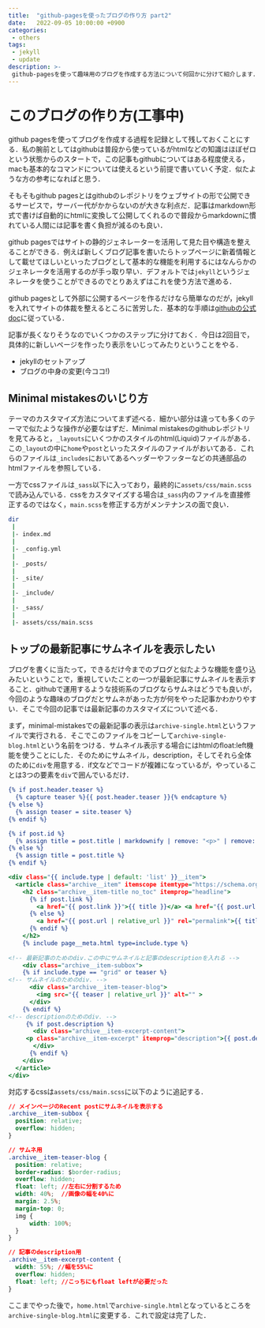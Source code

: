 ```yaml
---
title:  "github-pagesを使ったブログの作り方 part2"
date:   2022-09-05 10:00:00 +0900
categories: 
 - others
tags:
 - jekyll 
 - update
description: >-
 github-pagesを使って趣味用のブログを作成する方法について何回かに分けて紹介します．今回は2回目です．minimal mistakesというテーマをインストールしてブログの記事を書くところまでやります．
---
```


# このブログの作り方(工事中)

github pagesを使ってブログを作成する過程を記録として残しておくことにする．私の腕前としてはgithubは普段から使っているがhtmlなどの知識はほぼゼロという状態からのスタートで，この記事もgithubについてはある程度使える，macも基本的なコマンドについては使えるという前提で書いていく予定．似たような方の参考になればと思う．

そもそもgithub pagesとはgithubのレポジトリをウェブサイトの形で公開できるサービスで，サーバー代がかからないのが大きな利点だ．記事はmarkdown形式で書けば自動的にhtmlに変換して公開してくれるので普段からmarkdownに慣れている人間には記事を書く負担が減るのも良い．

github pagesではサイトの静的ジェネレーターを活用して見た目や構造を整えることができる．例えば新しくブログ記事を書いたらトップページに新着情報として載せてほしいといったブログとして基本的な機能を利用するにはなんらかのジェネレータを活用するのが手っ取り早い．デフォルトでは`jekyll`というジェネレータを使うことができるのでとりあえずはこれを使う方法で進める．

github pagesとして外部に公開するページを作るだけなら簡単なのだが，jekyllを入れてサイトの体裁を整えるところに苦労した．基本的な手順は[githubの公式doc](https://docs.github.com/ja/pages/setting-up-a-github-pages-site-with-jekyll/about-github-pages-and-jekyll)に従っている．

記事が長くなりそうなのでいくつかのステップに分けておく．今日は2回目で，具体的に新しいページを作ったり表示をいじってみたりということをやる．

- jekyllのセットアップ
- ブログの中身の変更(今ココ!)


## Minimal mistakesのいじり方

テーマのカスタマイズ方法についてまず述べる．細かい部分は違っても多くのテーマで似たような操作が必要なはずだ．Minimal mistakesのgithubレポジトリを見てみると，`_layouts`にいくつかのスタイルのhtml(Liquid)ファイルがある．この`_layout`の中に`home`や`post`といったスタイルのファイルがおいてある．これらのファイルは`_includes`においてあるヘッダーやフッターなどの共通部品のhtmlファイルを参照している．

一方でcssファイルは`_sass`以下に入っており，最終的に`assets/css/main.scss`で読み込んでいる．cssをカスタマイズする場合は`_sass`内のファイルを直接修正するのではなく，`main.scss`を修正する方がメンテナンスの面で良い．

```bash
dir
 |
 |- index.md
 |
 |- _config.yml
 |
 |- _posts/
 |
 |- _site/
 |
 |- _include/
 |
 |- _sass/
 |
 |- assets/css/main.scss
```

## トップの最新記事にサムネイルを表示したい

ブログを書くに当たって，できるだけ今までのブログと似たような機能を盛り込みたいということで，重視していたことの一つが最新記事にサムネイルを表示すること．githubで運用するような技術系のブログならサムネはどうでも良いが，今回のような趣味のブログだとサムネがあった方が何をやった記事かわかりやすい．そこで今回の記事では最新記事のカスタマイズについて述べる．

まず，minimal-mistakesでの最新記事の表示は`archive-single.html`というファイルで実行される．そこでこのファイルをコピーして`archive-single-blog.html`という名前をつける．サムネイル表示する場合にはhtmlのfloat:left機能を使うことにした．そのためにサムネイル，description，そしてそれら全体のために`div`を用意する．if文などでコードが複雑になっているが，やっていることは3つの要素を`div`で囲んでいるだけ．

```html:archive-single-blog.html
{% if post.header.teaser %}
  {% capture teaser %}{{ post.header.teaser }}{% endcapture %}
{% else %}
  {% assign teaser = site.teaser %}
{% endif %}

{% if post.id %}
  {% assign title = post.title | markdownify | remove: "<p>" | remove: "</p>" %}
{% else %}
  {% assign title = post.title %}
{% endif %}

<div class="{{ include.type | default: 'list' }}__item">
  <article class="archive__item" itemscope itemtype="https://schema.org/CreativeWork">
    <h2 class="archive__item-title no_toc" itemprop="headline">
      {% if post.link %}
        <a href="{{ post.link }}">{{ title }}</a> <a href="{{ post.url | relative_url }}" rel="permalink"><i class="fas fa-link" aria-hidden="true" title="permalink"></i><span class="sr-only">Permalink</span></a>
      {% else %}
        <a href="{{ post.url | relative_url }}" rel="permalink">{{ title }}</a>
      {% endif %}
    </h2>
    {% include page__meta.html type=include.type %}
	
<!-- 最新記事のためのdiv.この中にサムネイルと記事のdescriptionを入れる -->	
    <div class="archive__item-subbox">
    {% if include.type == "grid" or teaser %}
<!-- サムネイルのためのdiv. -->	
	  <div class="archive__item-teaser-blog">
        <img src="{{ teaser | relative_url }}" alt="" >
      </div>
    {% endif %}
<!-- descriptionのためのdiv. -->	
　　　{% if post.description %}
       <div class="archive__item-excerpt-content">
	 <p class="archive__item-excerpt" itemprop="description">{{ post.description | truncate: 200 }}</p>
       </div>
      {% endif %}
    </div>
  </article>
</div>
```

対応するcssは`assets/css/main.scss`に以下のように追記する．

```css
// メインページのRecent postにサムネイルを表示する
.archive__item-subbox {
  position: relative;
  overflow: hidden;
}

// サムネ用
.archive__item-teaser-blog {
  position: relative;
  border-radius: $border-radius;
  overflow: hidden;
  float: left; //左右に分割するため
  width: 40%;  //画像の幅を40%に
  margin: 2.5%;
  margin-top: 0;
  img {
      width: 100%;
  }
}

// 記事のdescription用
.archive__item-excerpt-content {
  width: 55%; //幅を55%に
  overflow: hidden;
  float: left; //こっちにもfloat leftが必要だった
}
```

ここまでやった後で，`home.html`で`archive-single.html`となっているところを`archive-single-blog.html`に変更する．これで設定は完了した．
